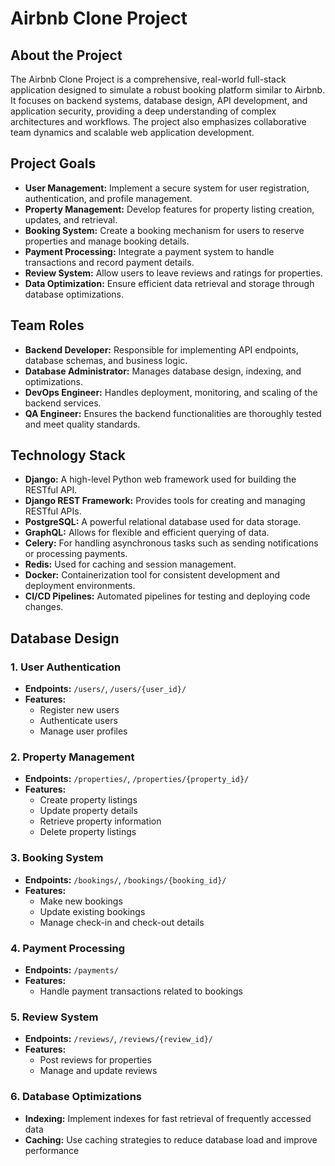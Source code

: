 # Airbnb Clone Project

## About the Project

The Airbnb Clone Project is a comprehensive, real-world full-stack application designed to simulate a robust booking platform similar to Airbnb. It focuses on backend systems, database design, API development, and application security, providing a deep understanding of complex architectures and workflows. The project also emphasizes collaborative team dynamics and scalable web application development.

## Project Goals

- **User Management:** Implement a secure system for user registration, authentication, and profile management.
- **Property Management:** Develop features for property listing creation, updates, and retrieval.
- **Booking System:** Create a booking mechanism for users to reserve properties and manage booking details.
- **Payment Processing:** Integrate a payment system to handle transactions and record payment details.
- **Review System:** Allow users to leave reviews and ratings for properties.
- **Data Optimization:** Ensure efficient data retrieval and storage through database optimizations.

## Team Roles

- **Backend Developer:** Responsible for implementing API endpoints, database schemas, and business logic.
- **Database Administrator:** Manages database design, indexing, and optimizations.
- **DevOps Engineer:** Handles deployment, monitoring, and scaling of the backend services.
- **QA Engineer:** Ensures the backend functionalities are thoroughly tested and meet quality standards.

## Technology Stack

- **Django:** A high-level Python web framework used for building the RESTful API.
- **Django REST Framework:** Provides tools for creating and managing RESTful APIs.
- **PostgreSQL:** A powerful relational database used for data storage.
- **GraphQL:** Allows for flexible and efficient querying of data.
- **Celery:** For handling asynchronous tasks such as sending notifications or processing payments.
- **Redis:** Used for caching and session management.
- **Docker:** Containerization tool for consistent development and deployment environments.
- **CI/CD Pipelines:** Automated pipelines for testing and deploying code changes.

## Database Design

### 1. User Authentication

- **Endpoints:** `/users/`, `/users/{user_id}/`
- **Features:**
  - Register new users
  - Authenticate users
  - Manage user profiles

### 2. Property Management

- **Endpoints:** `/properties/`, `/properties/{property_id}/`
- **Features:**
  - Create property listings
  - Update property details
  - Retrieve property information
  - Delete property listings

### 3. Booking System

- **Endpoints:** `/bookings/`, `/bookings/{booking_id}/`
- **Features:**
  - Make new bookings
  - Update existing bookings
  - Manage check-in and check-out details

### 4. Payment Processing

- **Endpoints:** `/payments/`
- **Features:**
  - Handle payment transactions related to bookings

### 5. Review System

- **Endpoints:** `/reviews/`, `/reviews/{review_id}/`
- **Features:**
  - Post reviews for properties
  - Manage and update reviews

### 6. Database Optimizations

- **Indexing:** Implement indexes for fast retrieval of frequently accessed data
- **Caching:** Use caching strategies to reduce database load and improve performance
